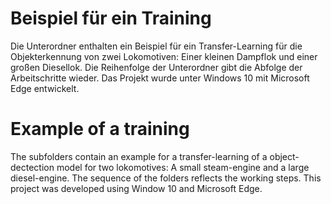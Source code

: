 # Beispiel für ein Training
Die Unterordner enthalten ein Beispiel für ein Transfer-Learning für die Objekterkennung von zwei Lokomotiven: 
Einer kleinen Dampflok und einer großen Diesellok. Die Reihenfolge der Unterordner gibt die Abfolge der Arbeitschritte wieder. 
Das Projekt wurde unter Windows 10 mit Microsoft Edge entwickelt.

# Example of a training
The subfolders contain an example for a transfer-learning of a object-dectection model for two lokomotives: 
A small steam-engine and a large diesel-engine. The sequence of the folders reflects the working steps. 
This project was developed using Window 10 and Microsoft Edge.
